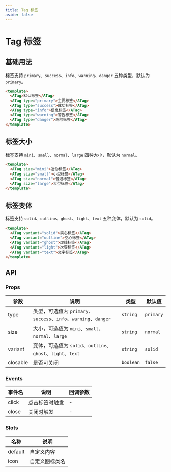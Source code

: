 ```yaml
---
title: Tag 标签
aside: false
---
```


# Tag 标签

## 基础用法

标签支持 `primary`、`success`、`info`、`warning`、`danger` 五种类型，默认为 `primary`。

```html
<template>
  <ATag>默认标签</ATag>
  <ATag type="primary">主要标签</ATag>
  <ATag type="success">成功标签</ATag>
  <ATag type="info">信息标签</ATag>
  <ATag type="warning">警告标签</ATag>
  <ATag type="danger">危险标签</ATag>
</template>
```

## 标签大小

标签支持 `mini`、`small`、`normal`、`large` 四种大小，默认为 `normal`。

```html
<template>
  <ATag size="mini">迷你标签</ATag>
  <ATag size="small">小型标签</ATag>
  <ATag size="normal">普通标签</ATag>
  <ATag size="large">大型标签</ATag>
</template>
```

## 标签变体

标签支持 `solid`、`outline`、`ghost`、`light`、`text` 五种变体，默认为 `solid`。

```html
<template>
  <ATag variant="solid">实心标签</ATag>
  <ATag variant="outline">空心标签</ATag>
  <ATag variant="ghost">虚线标签</ATag>
  <ATag variant="light">次要标签</ATag>
  <ATag variant="text">文字标签</ATag>
</template>
```

## API

### Props

| 参数 | 说明 | 类型 | 默认值 |
| --- | --- | --- | --- |
| type | 类型，可选值为 `primary`、`success`、`info`、`warning`、`danger` | `string` | `primary` |
| size | 大小，可选值为 `mini`、`small`、`normal`、`large` | `string` | `normal` |
| variant | 变体，可选值为 `solid`、`outline`、`ghost`、`light`、`text` | `string` | `solid` |
| closable | 是否可关闭 | `boolean` | `false` |

### Events

| 事件名 | 说明 | 回调参数 |
| --- | --- | --- |
| click | 点击标签时触发 | - |
| close | 关闭时触发 | - |

### Slots

| 名称 | 说明 |
| --- | --- |
| default | 自定义内容 |
| icon | 自定义图标类名 | `string` | - |
